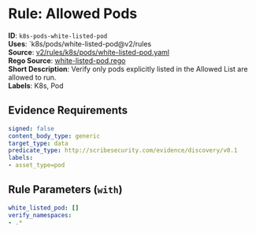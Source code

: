 # Rule: Allowed Pods

**ID**: `k8s-pods-white-listed-pod`  
**Uses**: `k8s/pods/white-listed-pod@v2/rules  
**Source**: [v2/rules/k8s/pods/white-listed-pod.yaml](https://github.com/scribe-public/sample-policies/v2/rules/k8s/pods/white-listed-pod.yaml)  
**Rego Source**: [white-listed-pod.rego](https://github.com/scribe-public/sample-policies/v2/rules/k8s/pods/white-listed-pod.rego)  
**Short Description**: Verify only pods explicitly listed in the Allowed List are allowed to run.  
**Labels**: K8s, Pod

## Evidence Requirements

```yaml
signed: false
content_body_type: generic
target_type: data
predicate_type: http://scribesecurity.com/evidence/discovery/v0.1
labels:
- asset_type=pod
```
## Rule Parameters (`with`)

```yaml
white_listed_pod: []
verify_namespaces:
- .*
```
